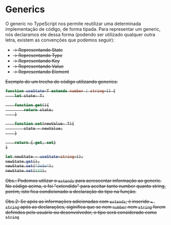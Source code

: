 # Generics

O generic no TypeScript nos permite reutilizar uma determinada implementação de código, de forma tipada. Para representar um generic, nós declaramos ele dessa forma <T> (podendo ser utilizado qualquer outra letra, existem as convenções que podemos seguir):

- <S> → Representando State 
- <T> → Representando Type 
- <K> → Representando Key 
- <V> → Representando Value 
- <E> → Representando Element

Exemplo de um trecho de código utilizando generics:

```typescript
function useState<T extends number | string>() {
    let state: T;

    function get(){
        return state;
    }

    function set(newValue: T){
        state = newValue;
    }

    return { get, set}
}

let newState = useState<string>();
newState.get();
newState.set("João");
newState.set(123);
```

Obs.: Podemos utilizar o `extends` para acrescentar informação ao generic. No código acima, o <T> foi "extendido" para aceitar tanto number quanto string, porém, isto fica condicionado a declaração do tipo na função.

Obs.2: Se após as informações adicionadas com `extends`, é inserido `= string` após as declarações, siginifica que se nem `number` nem `string` forem definidos pelo usuário ou desenvolvedor, o tipo será considerado como `string`